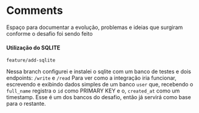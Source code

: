 # Comments

Espaço para documentar a evolução, problemas e ideias que surgiram conforme o desafio foi sendo feito

#### Utilização do SQLITE
```
feature/add-sqlite
```
Nessa branch configurei e instalei o sqlite com um banco de testes e dois endpoints: `/write` e `/read`
Para ver como a integração iria funcionar, escrevendo e exibindo dados simples de um banco `user` que, recebendo o `full_name` registra o `id` como PRIMARY KEY e o, `created_at` como um timestamp.
Esse é um dos bancos do desafio, então já servirá como base para o restante.